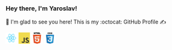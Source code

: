 ### Hey there, I'm Yaroslav! 
👋 I'm glad to see you here! This is my :octocat: GitHub Profile ✍️

<img src="https://raw.githubusercontent.com/ElenVlass/ElenVlass/main/images/react.png" alt="react" width="30"> <img src="https://raw.githubusercontent.com/ElenVlass/ElenVlass/main/images/javascript.png" alt="javascript" width="30"> <img src="https://raw.githubusercontent.com/ElenVlass/ElenVlass/main/images/html.png" alt="html" width="30">
<img src="https://raw.githubusercontent.com/ElenVlass/ElenVlass/main/images/css.png" alt="css" width="30">



